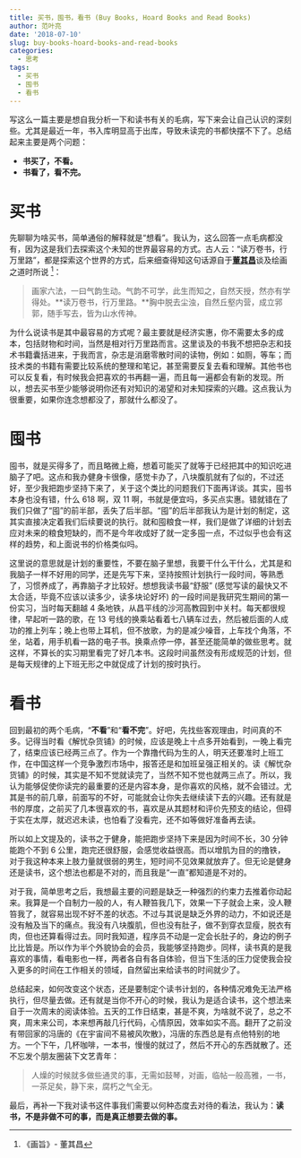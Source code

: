 ```yaml
---
title: 买书，囤书，看书 (Buy Books, Hoard Books and Read Books)
author: 范叶亮
date: '2018-07-10'
slug: buy-books-hoard-books-and-read-books
categories:
  - 思考
tags:
  - 买书
  - 囤书
  - 看书
---
```


写这么一篇主要是想自我分析一下和读书有关的毛病，写下来会让自己认识的深刻些。尤其是最近一年，书入库明显高于出库，导致未读完的书都快摆不下了。总结起来主要是两个问题：

- **书买了，不看。**
- **书看了，看不完。**

# 买书

先聊聊为啥买书，简单通俗的解释就是“想看”。我认为，这么回答一点毛病都没有，因为这是我们去探索这个未知的世界最容易的方式。古人云：“读万卷书，行万里路”，都是探索这个世界的方式，后来细查得知这句话源自于[**董其昌**](https://zh.wikipedia.org/zh/董其昌)谈及绘画之道时所说 [^huazhi-dongqichang]：

> 画家六法，一曰气韵生动。气韵不可学，此生而知之，自然天授，然亦有学得处。**读万卷书，行万里路。**胸中脱去尘浊，自然丘壑内营，成立郛郭，随手写去，皆为山水传神。

为什么说读书是其中最容易的方式呢？最主要就是经济实惠，你不需要太多的成本，包括财物和时间，当然是相对行万里路而言。这里谈及的书我不想把杂志和技术书籍囊括进来，于我而言，杂志是消磨零散时间的读物，例如：如厕，等车；而技术类的书籍有需要比较系统的整理和笔记，甚至需要反复去看和理解。其他书也可以反复看，有时候我会把喜欢的书再翻一遍，而且每一遍都会有新的发现。所以，想去买书至少能够说明你还有对知识的渴望和对未知探索的兴趣。这点我认为很重要，如果你连念想都没了，那就什么都没了。

# 囤书

囤书，就是买得多了，而且略微上瘾，想着可能买了就等于已经把其中的知识吃进脑子了吧。这点和我办健身卡很像，感觉卡办了，八块腹肌就有了似的，不过还好，至少我把跑步坚持下来了，关于这个类比的问题我们下面再详谈。其实，囤书本身也没有错，什么 618 啊，双 11 啊，书就是便宜吗，多买点实惠。错就错在了我们只做了“囤”的前半部，丢失了后半部。“囤”的后半部我认为是计划的制定，这其实直接决定着我们后续要说的执行。就和囤粮食一样，我们是做了详细的计划去应对未来的粮食短缺的，而不是今年收成好了就一定多囤一点，不过似乎也会有这样的趋势，和上面说书的价格类似吗。

这里说的意思就是计划的重要性，不要在脑子里想，我要干什么干什么，尤其是和我脑子一样不好用的同学，还是先写下来，坚持按照计划执行一段时间，等熟悉了，习惯养成了，再靠脑子才比较好。想想我读书最“舒服” (感觉写读的最快又不太合适，毕竟不应该以读多少，读多块论好坏) 的一段时间是我研究生期间的第一份实习，当时每天翻越 4 条地铁，从昌平线的沙河高教园到中关村。每天都很规律，早起听一路的歌，在 13 号线的换乘站看着七八辆车过去，然后被后面的人成功的推上列车；晚上也带上耳机，但不放歌，为的是减少噪音，上车找个角落，不坐，站着，用手机看一路的电子书。换乘点停一停，甚至还能简单的做些思考。就这样，不算长的实习期里看完了好几本书。这段时间虽然没有形成规范的计划，但是每天规律的上下班无形之中就促成了计划的按时执行。

# 看书

回到最初的两个毛病，“**不看**”和“**看不完**”。好吧，先找些客观理由，时间真的不多。记得当时看《解忧杂货铺》的时候，应该是晚上十点多开始看到，一晚上看完了，结束应该已经两三点了。作为一个靠撸代码为生的人，明天还要准时上班工作，在中国这样一个竞争激烈市场中，报答还是和加班呈强正相关的。读《解忧杂货铺》的时候，其实是不知不觉就读完了，当然不知不觉也就两三点了。所以，我认为能够促使你读完的最重要的还是内容本身，是你喜欢的风格，就不会错过。尤其是书的前几章，前面写的不好，可能就会让你失去继续读下去的兴趣。还有就是书的厚度，之前买了几本很喜欢的书，喜欢是从其题材和评价先预支的结论，但碍于实在太厚，就迟迟未读，也怕看了没看完，还不如等做好准备再去读。

所以如上文提及的，读书之于健身，能把跑步坚持下来是因为时间不长，30 分钟能跑个不到 6 公里，跑完还很舒服，会感觉收益很高。而以增肌为目的的撸铁，对于我这种本来上肢力量就很弱的男生，短时间不见效果就放弃了。但无论是健身还是读书，这个想法也都是不对的，而且我是“一直”都知道是不对的。

对于我，简单思考之后，我想最主要的问题是缺乏一种强烈的约束力去推着你动起来。我算是一个自制力一般的人，有人鞭笞我几下，效果一下子就会上来，没人鞭笞我了，就容易出现不好不差的状态。不过与其说是缺乏外界的动力，不如说还是没有触及当下的痛点。我没有八块腹肌，但也没有肚子，做不到穿衣显瘦，脱衣有肉，但也还算看得过去。同时我知道，程序员不动是一定会长肚子的，身边的例子比比皆是。所以作为半个外貌协会的会员，我能够坚持跑步。同样，读书真的是我喜欢的事情，看电影也一样，两者各自有各自体验，但当下生活的压力促使我会投入更多的时间在工作相关的领域，自然留出来给读书的时间就少了。

总结起来，如何改变这个状态，还是要制定个读书计划的，各种情况难免无法严格执行，但尽量去做。还有就是当你不开心的时候，我认为是适合读书，这个想法来自于一次周末的阅读体验。五天的工作日结束，甚是不爽，为啥就不说了，总之不爽，周末来公司，本来想再敲几行代码，心情原因，效率如实不高。翻开了之前没有带回家的冯唐的《在宇宙间不易被风吹散》，冯唐的东西总是有点他特别的地方。一个下午，几杯咖啡，一本书，慢慢的就过了，然后不开心的东西就散了。还不忘发个朋友圈装下文艺青年：

> 人燥的时候就多做些通灵的事，无需如鼓琴，对画，临帖一般高雅，一书，一茶足矣，静下来，腐朽之气全无。

最后，再补一下我对读书这件事我们需要以何种态度去对待的看法，我认为：**读书，不是非做不可的事，而是真正想要去做的事。**

[^huazhi-dongqichang]: 《画旨》- 董其昌